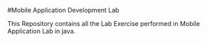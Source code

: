 #Mobile Application Development Lab

This Repository contains all the Lab Exercise performed in Mobile Application Lab in java.

